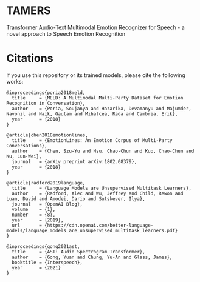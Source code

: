 # TAMERS
Transformer Audio-Text Multimodal Emotion Recognizer for Speech - a novel approach to Speech Emotion Recognition

# Citations

If you use this repository or its trained models, please cite the following works:
```
@inproceedings{poria2018meld,
  title     = {MELD: A Multimodal Multi-Party Dataset for Emotion Recognition in Conversation},
  author    = {Poria, Soujanya and Hazarika, Devamanyu and Majumder, Navonil and Naik, Gautam and Mihalcea, Rada and Cambria, Erik},
  year      = {2018}
}
```

```
@article{chen2018emotionlines,
  title     = {EmotionLines: An Emotion Corpus of Multi-Party Conversations},
  author    = {Chen, Szu-Yu and Hsu, Chao-Chun and Kuo, Chao-Chun and Ku, Lun-Wei},
  journal   = {arXiv preprint arXiv:1802.08379},
  year      = {2018}
}
```

```
@article{radford2019language,
  title     = {Language Models are Unsupervised Multitask Learners},
  author    = {Radford, Alec and Wu, Jeffrey and Child, Rewon and Luan, David and Amodei, Dario and Sutskever, Ilya},
  journal   = {OpenAI Blog},
  volume    = {1},
  number    = {8},
  year      = {2019},
  url       = {https://cdn.openai.com/better-language-models/language_models_are_unsupervised_multitask_learners.pdf}
}
```

```
@inproceedings{gong2021ast,
  title     = {AST: Audio Spectrogram Transformer},
  author    = {Gong, Yuan and Chung, Yu-An and Glass, James},
  booktitle = {Interspeech},
  year      = {2021}
}
```
